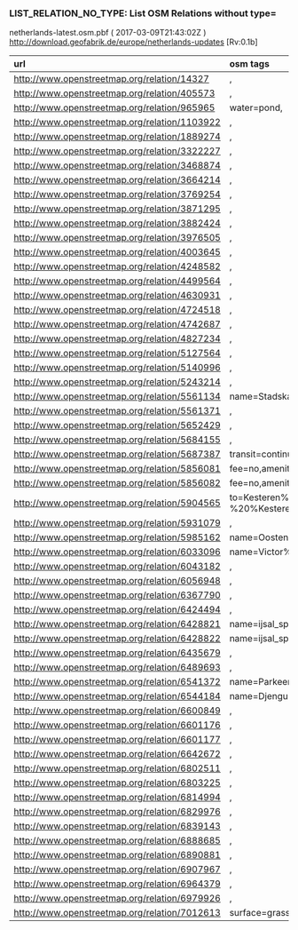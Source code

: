  
### LIST_RELATION_NO_TYPE: List OSM Relations without type= 
netherlands-latest.osm.pbf ( 2017-03-09T21:43:02Z ) http://download.geofabrik.de/europe/netherlands-updates [Rv:0.1b]
 
|  url                                      |  osm tags  
| :---------------------------------------  | :---------------------------
| http://www.openstreetmap.org/relation/14327 | ,
| http://www.openstreetmap.org/relation/405573 | ,
| http://www.openstreetmap.org/relation/965965 | water=pond,
| http://www.openstreetmap.org/relation/1103922 | ,
| http://www.openstreetmap.org/relation/1889274 | ,
| http://www.openstreetmap.org/relation/3322227 | ,
| http://www.openstreetmap.org/relation/3468874 | ,
| http://www.openstreetmap.org/relation/3664214 | ,
| http://www.openstreetmap.org/relation/3769254 | ,
| http://www.openstreetmap.org/relation/3871295 | ,
| http://www.openstreetmap.org/relation/3882424 | ,
| http://www.openstreetmap.org/relation/3976505 | ,
| http://www.openstreetmap.org/relation/4003645 | ,
| http://www.openstreetmap.org/relation/4248582 | ,
| http://www.openstreetmap.org/relation/4499564 | ,
| http://www.openstreetmap.org/relation/4630931 | ,
| http://www.openstreetmap.org/relation/4724518 | ,
| http://www.openstreetmap.org/relation/4742687 | ,
| http://www.openstreetmap.org/relation/4827234 | ,
| http://www.openstreetmap.org/relation/5127564 | ,
| http://www.openstreetmap.org/relation/5140996 | ,
| http://www.openstreetmap.org/relation/5243214 | ,
| http://www.openstreetmap.org/relation/5561134 | name=Stadskantoor,height=90,remark=vloer%20%0%20%is%20%8%20%m%20%boven%20%maaiveld,building=yes,building:levels=21,
| http://www.openstreetmap.org/relation/5561371 | ,
| http://www.openstreetmap.org/relation/5652429 | ,
| http://www.openstreetmap.org/relation/5684155 | ,
| http://www.openstreetmap.org/relation/5687387 | transit=continue|continue,
| http://www.openstreetmap.org/relation/5856081 | fee=no,amenity=parking,
| http://www.openstreetmap.org/relation/5856082 | fee=no,amenity=parking,
| http://www.openstreetmap.org/relation/5904565 | to=Kesteren%20%Stationsstraat,ref=237,from=Heteren%20%Beemdhof,name=Bus%20%237%20%Heteren%20%Beemdhof%20%-%20%Kesteren%20%Stationsstraat,network=Achterhoek-Rivierenland,operator=Arriva,public_transport:version=2,
| http://www.openstreetmap.org/relation/5931079 | ,
| http://www.openstreetmap.org/relation/5985162 | name=Oostendorper%20%watermolen,heritage=2,wikipedia=nl:Oostendorper%20%watermolen,
| http://www.openstreetmap.org/relation/6033096 | name=Victor%20%J.%20%Koningsbergergebouw%20%first%20%floor,building:level=1,
| http://www.openstreetmap.org/relation/6043182 | ,
| http://www.openstreetmap.org/relation/6056948 | ,
| http://www.openstreetmap.org/relation/6367790 | ,
| http://www.openstreetmap.org/relation/6424494 | ,
| http://www.openstreetmap.org/relation/6428821 | name=ijsal_sp1,
| http://www.openstreetmap.org/relation/6428822 | name=ijsal_sp2,
| http://www.openstreetmap.org/relation/6435679 | ,
| http://www.openstreetmap.org/relation/6489693 | ,
| http://www.openstreetmap.org/relation/6541372 | name=Parkeerautomaten%20%Zoetermeer,
| http://www.openstreetmap.org/relation/6544184 | name=Djengu%20%River,natural=water,
| http://www.openstreetmap.org/relation/6600849 | ,
| http://www.openstreetmap.org/relation/6601176 | ,
| http://www.openstreetmap.org/relation/6601177 | ,
| http://www.openstreetmap.org/relation/6642672 | ,
| http://www.openstreetmap.org/relation/6802511 | ,
| http://www.openstreetmap.org/relation/6803225 | ,
| http://www.openstreetmap.org/relation/6814994 | ,
| http://www.openstreetmap.org/relation/6829976 | ,
| http://www.openstreetmap.org/relation/6839143 | ,
| http://www.openstreetmap.org/relation/6888685 | ,
| http://www.openstreetmap.org/relation/6890881 | ,
| http://www.openstreetmap.org/relation/6907967 | ,
| http://www.openstreetmap.org/relation/6964379 | ,
| http://www.openstreetmap.org/relation/6979926 | ,
| http://www.openstreetmap.org/relation/7012613 | surface=grass,
 
